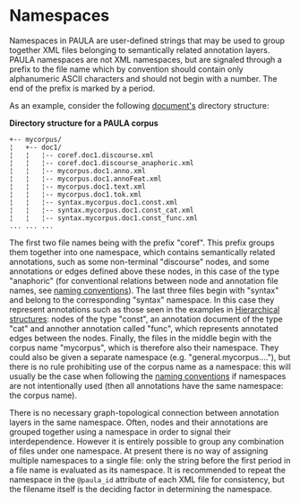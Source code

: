 # Namespaces

Namespaces in PAULA are user-defined strings that may be used to group
together XML files belonging to semantically related annotation layers.
PAULA namespaces are not XML namespaces, but are signaled through a
prefix to the file name which by convention should contain only
alphanumeric ASCII characters and should not begin with a number. The
end of the prefix is marked by a period.

As an example, consider the following [document's](corpus-structure.md#documents) directory
structure:

**Directory structure for a PAULA corpus**
```
+-- mycorpus/
¦   +-- doc1/
¦   ¦   ¦-- coref.doc1.discourse.xml
¦   ¦   ¦-- coref.doc1.discourse_anaphoric.xml
¦   ¦   ¦-- mycorpus.doc1.anno.xml
¦   ¦   ¦-- mycorpus.doc1.annoFeat.xml
¦   ¦   ¦-- mycorpus.doc1.text.xml
¦   ¦   ¦-- mycorpus.doc1.tok.xml
¦   ¦   ¦-- syntax.mycorpus.doc1.const.xml
¦   ¦   ¦-- syntax.mycorpus.doc1.const_cat.xml
¦   ¦   ¦-- syntax.mycorpus.doc1.const_func.xml
... ... ...
```

The first two file names being with the prefix "coref". This prefix
groups them together into one namespace, which contains semantically
related annotations, such as some non-terminal "discourse" nodes, and
some annotations or edges defined above these nodes, in this case of the
type "anaphoric" (for conventional relations between node and annotation
file names, see [naming conventions](naming-conventions.md)). The last
three files begin with "syntax" and belong to the corresponding "syntax"
namespace. In this case they represent annotations such as those seen in
the examples in [Hierarchical structures](hierarchical-structures.md#structs): nodes of the type "const", an
annotation document of the type "cat" and annother annotation called
"func", which represents annotated edges between the nodes. Finally, the
files in the middle begin with the corpus name "mycorpus", which is
therefore also their namespace. They could also be given a separate
namespace (e.g. "general.mycorpus...."), but there is no rule
prohibiting use of the corpus name as a namespace: this will usually be
the case when following the [naming conventions](naming-conventions.md) if
namespaces are not intentionally used (then all annotations have the
same namespace: the corpus name).

There is no necessary graph-topological connection between annotation
layers in the same namespace. Often, nodes and their annotations are
grouped together using a namespace in order to signal their
interdependence. However it is entirely possible to group any
combination of files under one namespace. At present there is no way of
assigning multiple namespaces to a single file: only the string before
the first period in a file name is evaluated as its namespace. It is
recommended to repeat the namespace in the `@paula_id` attribute of each
XML file for consistency, but the filename itself is the deciding factor
in determining the namespace.
